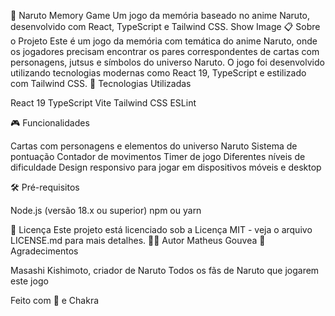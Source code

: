 🍥 Naruto Memory Game
Um jogo da memória baseado no anime Naruto, desenvolvido com React, TypeScript e Tailwind CSS.
Show Image
📋 Sobre o Projeto
Este é um jogo da memória com temática do anime Naruto, onde os jogadores precisam encontrar os pares correspondentes de cartas com personagens, jutsus e símbolos do universo Naruto. O jogo foi desenvolvido utilizando tecnologias modernas como React 19, TypeScript e estilizado com Tailwind CSS.
🚀 Tecnologias Utilizadas

React 19
TypeScript
Vite
Tailwind CSS
ESLint

🎮 Funcionalidades

Cartas com personagens e elementos do universo Naruto
Sistema de pontuação
Contador de movimentos
Timer de jogo
Diferentes níveis de dificuldade
Design responsivo para jogar em dispositivos móveis e desktop

🛠️ Pré-requisitos

Node.js (versão 18.x ou superior)
npm ou yarn





📄 Licença
Este projeto está licenciado sob a Licença MIT - veja o arquivo LICENSE.md para mais detalhes.
👨‍💻 Autor
  Matheus Gouvea
🙏 Agradecimentos

Masashi Kishimoto, criador de Naruto
Todos os fãs de Naruto que jogarem este jogo


Feito com 💖 e Chakra
